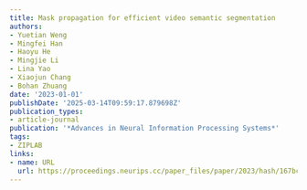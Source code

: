 ```yaml
---
title: Mask propagation for efficient video semantic segmentation
authors:
- Yuetian Weng
- Mingfei Han
- Haoyu He
- Mingjie Li
- Lina Yao
- Xiaojun Chang
- Bohan Zhuang
date: '2023-01-01'
publishDate: '2025-03-14T09:59:17.879698Z'
publication_types:
- article-journal
publication: '*Advances in Neural Information Processing Systems*'
tags:
- ZIPLAB
links:
- name: URL
  url: https://proceedings.neurips.cc/paper_files/paper/2023/hash/167bcf2af2cd08fcf75b932022db0311-Abstract-Conference.html
---
```

